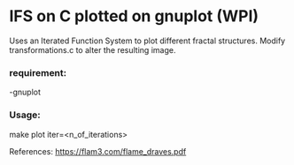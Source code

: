 # IFS on C plotted on gnuplot (WPI)

Uses an Iterated Function System to plot different fractal structures. Modify transformations.c to alter the resulting image.

### requirement:
-gnuplot

### Usage:

make plot iter=<n_of_iterations>

References:
https://flam3.com/flame_draves.pdf
